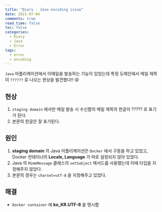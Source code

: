 ```yaml
---
title: "Diary - Java encoding issue"
date: 2021-07-04
comments: true
read_time: false
toc: false
categories:
  - Diary
  - Java
  - Error
tags:
  - error
  - encoding
---
```


`Java` 어플리케이션에서 이메일을 발송하는 기능이 있었는데 특정 도메인에서 메일 제목이 `??????` 로 나오는 현상을 발견했다!! 😵

## 현상

1. `staging domain` 에서만 메일 발송 시 수신함의 메일 제목의 한글이 ????? 로 표기가 된다.
2. 본문의 한글은 잘 표기된다.

## 원인

1. **staging domain** 의 Java 어플리케이션은 `Docker` 에서 구동을 하고 있었고, Docker 컨테이너의 **Locale, Language** 가 따로 설정되지 않아 있었다.
2. Java 의 `MimeMessage` 클래스의 `setSubject` 메서드를 사용했는데 이때 타입을 지정해주지 않았다.
3. 본문의 경우는 `charset=utf-8` 을 지정해주고 있었다.

## 해결
- `Docker container` 에 **ko_KR.UTF-8** 을 명시함